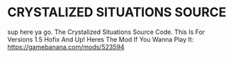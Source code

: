 # CRYSTALIZED SITUATIONS SOURCE
 sup here ya go. The Crystalized Situations Source Code. This Is For Versions 1.5 Hofix And Up! Heres The Mod If You Wanna Play It:  https://gamebanana.com/mods/523594
